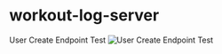 # workout-log-server

User Create Endpoint Test
![User Create Endpoint Test](https://user-images.githubusercontent.com/73564667/105609998-e38d1780-5d7a-11eb-9200-9124d8397a8f.png)
